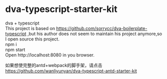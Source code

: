 # dva-typescript-starter-kit  
dva + typescript  
This project is based on https://github.com/sorrycc/dva-boilerplate-typescript ,but his author does not seem to maintain his project anymore,so I open source this project.  
npm i  
npm start  
Open http://localhost:8080 in you browser.  

如果想使完整的antd+webpack的脚手架，请点击 https://github.com/wanliyunyan/dva-typescript-antd-starter-kit
